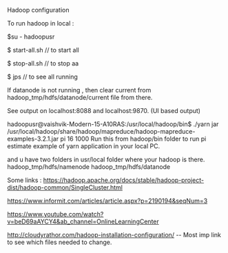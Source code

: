 Hadoop configuration

To run hadoop in local :

$su - hadoopusr

$ start-all.sh  // to start all

$ stop-all.sh // to stop aa

$ jps // to see all running



If datanode is not running , then clear current from hadoop_tmp/hdfs/datanode/current file from there.

See output on localhost:8088 and localhost:9870. (UI based output)

hadoopusr@vaishvik-Modern-15-A10RAS:/usr/local/hadoop/bin$ ./yarn jar /usr/local/hadoop/share/hadoop/mapreduce/hadoop-mapreduce-examples-3.2.1.jar pi 16 1000
Run this from hadoop/bin folder to run pi estimate example of yarn application in your local PC.

and u have two folders in usr/local folder where your hadoop is there.
hadoop_tmp/hdfs/namenode
hadoop_tmp/hdfs/datanode


Some links :
https://hadoop.apache.org/docs/stable/hadoop-project-dist/hadoop-common/SingleCluster.html

https://www.informit.com/articles/article.aspx?p=2190194&seqNum=3

https://www.youtube.com/watch?v=beD69aAYCY4&ab_channel=OnlineLearningCenter

http://cloudyrathor.com/hadoop-installation-configuration/  -- Most imp link to see which files needed to change.
